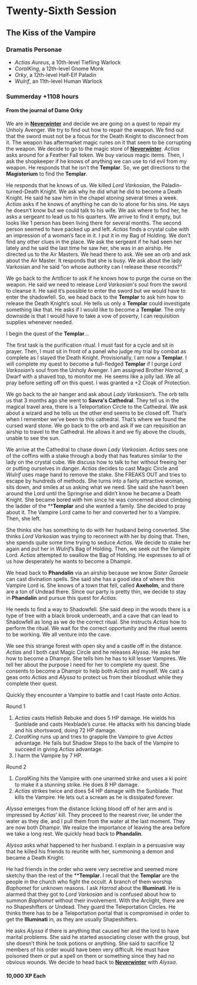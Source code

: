 # Twenty-Sixth Session

## The Kiss of the Vampire

### Dramatis Personae

- *Actias Aureus*, a 10th-level Tiefling Warlock
- *CoralKing*, a 12th-level Gnome Monk
- *Orky*, a 12th-level Half-Elf Paladin
- *Wulrif*, an 11th-level Human Warlock

### Summerday +1108 hours

#### From the journal of Dame Orky

We are in **[Neverwinter]** and decide we are going on a quest to repair my Unholy Avenger. We try to find out how to repair the weapon. We find out that the sword must not be a focus for the Death Knight to disconnect from it. The weapon has aftermarket magic runes on it that seem to be corrupting the weapon. We decide to go to the magic store of **[Neverwinter]**. *Actias* asks around for a Feather Fall token. We buy various magic items. Then, I ask the shopkeeper if he knows of anything we can use to rid evil from my weapon. He responds that he isn’t the **Templar**. So, we get directions to the **Magisterium** to find the **Templar**.

He responds that he knows of us. We killed *Lord Varkosian*, the Paladin-turned-Death Knight. We ask why he did what he did to become a Death Knight. He said he saw him in the chapel atoning several times a week. *Actias* asks if he knows of anything he can do to atone for his sins. He says he doesn’t know but we could talk to his wife. We ask where to find her, he asks a sergeant to lead us to his quarters. We arrive to find it empty, but looks like 1 person has been living there for several months. The second person seemed to have packed up and left. *Actias* finds a crystal cube with an impression of a woman’s face in it. I put it in my Bag of Holding. We don’t find any other clues in the place. We ask the sergeant if he had seen her lately and he said the last time he saw her, she was in an airship. He directed us to the Air Masters. We head there to ask. We see an orb and ask about the Air Master. It responds that she is busy. We ask about the lady Varkosian and he said “on whose authority can I release these records?”

We go back to the Artificer to ask if he knows how to purge the curse on the weapon. He said we need to release *Lord Varkosian*'s soul from the sword to cleanse it. He said it’s possible to enter the sword but we would have to enter the shadowfell. So, we head back to the **Templar** to ask him how to release the Death Knight’s soul. He tells us only a **Templar** could investigate something like that. He asks if I would like to become a **Templar**. The only downside is that I would have to take a vow of poverty, I can requisition supplies whenever needed.

I begin the quest of the **Templar**…

The first task is the purification ritual. I must fast for a cycle and sit in prayer. Then, I must sit in front of a panel who judge my trial by combat as complete as I slayed the Death Knight. Provisionally, I am now a **Templar**. I will complete my quest to become a full-fledged **Templar** if I purge *Lord Varkosian*’s soul from the Unholy Avenger. I am assigned Brother *Harrod*, a Dwarf with a shaved top, to monitor me. He seems like a jolly lad. We all pray before setting off on this quest. I was granted a +2 Cloak of Protection.

We go back to the air hanger and ask about *Lady Varkosian*’s. The orb tells us that 3 months ago she went to **Savra's Cathedral**. They tell us in the magical travel area, there is a Teleportation Circle to the Cathedral. We ask about a wizard and he tells us the other end seems to be closed off. That’s when I remember we’ve been to this cathedral. That’s where we found the cursed ward stone. We go back to the orb and ask if we can requisition an airship to travel to the Cathedral. He allows it and we fly above the clouds, unable to see the sun.

We arrive at the Cathedral to chase down *Lady Varkosian*. *Actias* sees one of the coffins with a stake through a body that has features similar to the lady on the crystal cube. We discuss how to talk to her without freeing her or putting ourselves in danger. *Actias* decides to cast Magic Circle and *Wulrif* uses mage hand to remove the stake. She FREAKS OUT and tries to escape by hundreds of methods. She turns into a fairly attractive woman, sits down, and smiles at us asking what we need. She said she hasn’t been around the Lord until the Springrise and didn’t know he became a Death Knight. She became bored with him since he was concerned about climbing the ladder of the ****Templar** and she wanted a family. She decided to pray about it. The Vampire Lord came to her and converted her to a Vampire. Then, she left.

She thinks she has something to do with her husband being converted. She thinks *Lord Varkosian* was trying to reconnect with her by doing that. Then, she spends quite some time trying to seduce *Actias*. We decide to stake her again and put her in *Wulrif*’s Bag of Holding. Then, we seek out the Vampire Lord. *Actias* attempted to swallow the Bag of Holding. He expresses to all of us how desperately he wants to become a Dhampir.

We head back to **Phandalin** via an airship because we know *Sister Garaele* can cast divination spells. She said she has a good idea of where this Vampire Lord is. She knows of a town that fell, called **Axeholm**, and there are a ton of Undead there. Since our party is pretty thin, we decide to stay in **Phandalin** and pursue this quest for *Actias*.

He needs to find a way to Shadowfell. She said deep in the woods there is a type of tree with a black brook underneath, and a cave that can lead to Shadowfell as long as we do the correct ritual. She instructs *Actias* how to perform the ritual. We wait for the correct opportunity and the ritual seems to be working. We all venture into the cave.

We see this strange forest with open sky and a castle off in the distance. *Actias* and I both cast Magic Circle and he releases *Alyssa*. He asks her how to become a Dhampir. She tells him he has to kill lesser Vampires. We tell her about the purpose I need for her to complete my quest. She consents to become a Dhampir to help both *Actias* and myself. We cast a geas onto *Actias* and *Alyssa* to protect us from their bloodlust while they complete their quest.

Quickly they encounter a Vampire to battle and I cast Haste onto *Actias*.

Round 1

1. *Actias* casts Hellish Rebuke and does 5 HP damage. He wields his Sunblade and casts Hexblade’s curse. He attacks with his dancing blade and his shortsword, doing 72 HP damage.
2. *CoralKing* runs up and tries to grapple the Vampire to give *Actias* advantage. He fails but Shadow Steps to the back of the Vampire to succeed in giving *Actias* advantage.
3. I harm the Vampire by 7 HP.

Round 2

1. *CoralKing* hits the Vampire with one unarmed strike and uses a ki point to make it a stunning strike. He does 8 HP damage.
2. *Actias* strikes twice and does 54 HP damage with the Sunblade. That kills the Vampire. He lets out a scream as he is dissipated forever.

*Alyssa* emerges from the distance licking blood off of her arm and is impressed by *Actias*’ kill. They proceed to the nearest river, lie under the water as they die, and I pull them from the water at the last moment. They are now both Dhampir. We realize the importance of leaving the area before we take a long rest. We quickly head back to **Phandalin**.

*Alyssa* asks what happened to her husband. I explain in a persuasive way that he killed his friends to reunite with her, summoning a demon and became a Death Knight.

He had friends in the order who were very secretive and seemed more sketchy than the rest of the ****Templar**. I recall that the **Templar** are the people in the church who fight the occult. A branch of them worship *Baphomet* for unknown reasons. I ask *Harrod* about the **Illuminati**. He is alarmed that they got to *Lord Varkosian* and is confused about how to summon *Baphomet* without their involvement. With the Arclight, there are no Shapeshifters or Undead. They guard the Teleportation Circles. He thinks there has to be a Teleportation portal that is compromised in order to get the **Illuminati** in, as they are usually Shapeshifters.

He asks *Alyssa* if there is anything that caused her and the lord to have marital problems. She said he started associating closer with the group, but she doesn’t think he took potions or anything. She said to sacrifice 12 members of his order would have been very difficult. He must have poisoned them or put a spell on them or something since they had no obvious wounds. We decide to head back to **[Neverwinter]** with *Alyssa*.

#### 10,000 XP Each

[Neverwinter]: ../background/neverwinter.m
